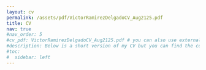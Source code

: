 ```yaml
---
layout: cv
permalink: /assets/pdf/VictorRamirezDelgadoCV_Aug2125.pdf
title: CV
nav: true
#nav_order: 5
#cv_pdf: VictorRamirezDelgadoCV_Aug2125.pdf # you can also use external links here
#description: Below is a short version of my CV but you can find the complete version in pdf by clicking the #symbol on the right.
#toc:
#  sidebar: left
---
```

